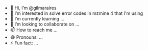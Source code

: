 - 👋 Hi, I’m @gilmaraires
- 👀 I’m interested in solve error codes in mzmine 4 that I'm using
- 🌱 I’m currently learning ...
- 💞️ I’m looking to collaborate on ...
- 📫 How to reach me ...
- 😄 Pronouns: ...
- ⚡ Fun fact: ...

<!---
gilmaraires/gilmaraires is a ✨ special ✨ repository because its `README.md` (this file) appears on your GitHub profile.
You can click the Preview link to take a look at your changes.
--->
